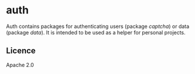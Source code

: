 # auth

Auth contains packages for authenticating users (package *captcha*) or data (package *data*). It is intended to be used as a helper for personal projects.

## Licence
Apache 2.0